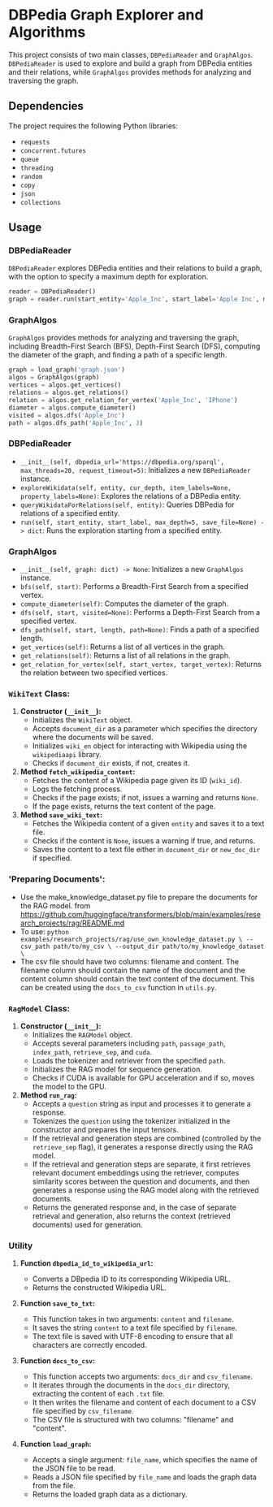 # DBPedia Graph Explorer and Algorithms

This project consists of two main classes, `DBPediaReader` and `GraphAlgos`. `DBPediaReader` is used to explore and build a graph from DBPedia entities and their relations, while `GraphAlgos` provides methods for analyzing and traversing the graph.

## Dependencies

The project requires the following Python libraries:
- `requests`
- `concurrent.futures`
- `queue`
- `threading`
- `random`
- `copy`
- `json`
- `collections`

## Usage

### DBPediaReader

`DBPediaReader` explores DBPedia entities and their relations to build a graph, with the option to specify a maximum depth for exploration.

```python
reader = DBPediaReader()
graph = reader.run(start_entity='Apple_Inc', start_label='Apple Inc', max_depth=5, save_file='graph.json')
```
### GraphAlgos

`GraphAlgos` provides methods for analyzing and traversing the graph, including Breadth-First Search (BFS), Depth-First Search (DFS), computing the diameter of the graph, and finding a path of a specific length.

```python
graph = load_graph('graph.json')
algos = GraphAlgos(graph)
vertices = algos.get_vertices()
relations = algos.get_relations()
relation = algos.get_relation_for_vertex('Apple_Inc', 'IPhone')
diameter = algos.compute_diameter()
visited = algos.dfs('Apple_Inc')
path = algos.dfs_path('Apple_Inc', 3)
```

### DBPediaReader

- ```__init__(self, dbpedia_url='https://dbpedia.org/sparql', max_threads=20, request_timeout=5)```: Initializes a new `DBPediaReader` instance.
- ```exploreWikidata(self, entity, cur_depth, item_labels=None, property_labels=None)```: Explores the relations of a DBPedia entity.
- ```queryWikidataForRelations(self, entity)```: Queries DBPedia for relations of a specified entity.
- ```run(self, start_entity, start_label, max_depth=5, save_file=None) -> dict```: Runs the exploration starting from a specified entity.

### GraphAlgos

- ```__init__(self, graph: dict) -> None```: Initializes a new `GraphAlgos` instance.
- ```bfs(self, start)```: Performs a Breadth-First Search from a specified vertex.
- ```compute_diameter(self)```: Computes the diameter of the graph.
- ```dfs(self, start, visited=None)```: Performs a Depth-First Search from a specified vertex.
- ```dfs_path(self, start, length, path=None)```: Finds a path of a specified length.
- ```get_vertices(self)```: Returns a list of all vertices in the graph.
- ```get_relations(self)```: Returns a list of all relations in the graph.
- ```get_relation_for_vertex(self, start_vertex, target_vertex)```: Returns the relation between two specified vertices.

### `WikiText` Class:
1. **Constructor (`__init__`):**
   - Initializes the `WikiText` object.
   - Accepts `document_dir` as a parameter which specifies the directory where the documents will be saved.
   - Initializes `wiki_en` object for interacting with Wikipedia using the `wikipediaapi` library.
   - Checks if `document_dir` exists, if not, creates it.
2. **Method `fetch_wikipedia_content`:**
   - Fetches the content of a Wikipedia page given its ID (`wiki_id`).
   - Logs the fetching process.
   - Checks if the page exists; if not, issues a warning and returns `None`.
   - If the page exists, returns the text content of the page.
3. **Method `save_wiki_text`:**
   - Fetches the Wikipedia content of a given `entity` and saves it to a text file.
   - Checks if the content is `None`, issues a warning if true, and returns.
   - Saves the content to a text file either in `document_dir` or `new_doc_dir` if specified.

### 'Preparing Documents':
- Use the make_knowledge_dataset.py file to prepare the documents for the RAG model. from https://github.com/huggingface/transformers/blob/main/examples/research_projects/rag/README.md
- To use: ```python examples/research_projects/rag/use_own_knowledge_dataset.py \
    --csv_path path/to/my_csv \
    --output_dir path/to/my_knowledge_dataset \ ```
- The csv file should have two columns: filename and content. The filename column should contain the name of the document and the content column should contain the text content of the document. This can be created using the `docs_to_csv` function in `utils.py`.

### `RagModel` Class:
1. **Constructor (`__init__`):**
   - Initializes the `RAGModel` object.
   - Accepts several parameters including `path`, `passage_path`, `index_path`, `retrieve_sep`, and `cuda`.
   - Loads the tokenizer and retriever from the specified `path`.
   - Initializes the RAG model for sequence generation.
   - Checks if CUDA is available for GPU acceleration and if so, moves the model to the GPU.
2. **Method `run_rag`:**
   - Accepts a `question` string as input and processes it to generate a response.
   - Tokenizes the `question` using the tokenizer initialized in the constructor and prepares the input tensors.
   - If the retrieval and generation steps are combined (controlled by the `retrieve_sep` flag), it generates a response directly using the RAG model.
   - If the retrieval and generation steps are separate, it first retrieves relevant document embeddings using the retriever, computes similarity scores between the question and documents, and then generates a response using the RAG model along with the retrieved documents.
   - Returns the generated response and, in the case of separate retrieval and generation, also returns the context (retrieved documents) used for generation.

### Utility

1. **Function `dbpedia_id_to_wikipedia_url`:**
   - Converts a DBpedia ID to its corresponding Wikipedia URL.
   - Returns the constructed Wikipedia URL.

2. **Function `save_to_txt`:**
   - This function takes in two arguments: `content` and `filename`.
   - It saves the string `content` to a text file specified by `filename`.
   - The text file is saved with UTF-8 encoding to ensure that all characters are correctly encoded.

3. **Function `docs_to_csv`:**
   - This function accepts two arguments: `docs_dir` and `csv_filename`.
   - It iterates through the documents in the `docs_dir` directory, extracting the content of each `.txt` file.
   - It then writes the filename and content of each document to a CSV file specified by `csv_filename`.
   - The CSV file is structured with two columns: "filename" and "content".

4. **Function `load_graph`:**
    - Accepts a single argument: `file_name`, which specifies the name of the JSON file to be read.
    - Reads a JSON file specified by `file_name` and loads the graph data from the file.
    - Returns the loaded graph data as a dictionary.